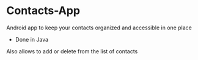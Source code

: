 # Contacts-App

Android app to keep your contacts organized and accessible in one place

- Done in Java

Also allows to add or delete from the list of contacts











